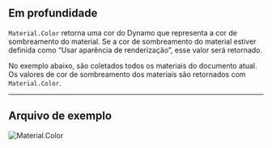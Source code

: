 ## Em profundidade
`Material.Color` retorna uma cor do Dynamo que representa a cor de sombreamento do material. Se a cor de sombreamento do material estiver definida como “Usar aparência de renderização”, esse valor será retornado.

No exemplo abaixo, são coletados todos os materiais do documento atual. Os valores de cor de sombreamento dos materiais são retornados com `Material.Color`.

___
## Arquivo de exemplo

![Material.Color](./Revit.Elements.Material.Color_img.jpg)
